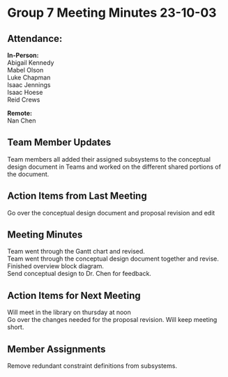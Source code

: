 # Group 7 Meeting Minutes 23-10-03

## Attendance:

**In-Person:** \
Abigail Kennedy \
Mabel Olson \
Luke Chapman \
Isaac Jennings \
Isaac Hoese \
Reid Crews

**Remote:**\
Nan Chen


## Team Member Updates

Team members all added their assigned subsystems to the conceptual design document in Teams and worked on the different shared portions of the document.

## Action Items from Last Meeting

Go over the conceptual design document and proposal revision and edit

## Meeting Minutes

Team went through the Gantt chart and revised.\
Team went through the conceptual design document together and revise.\
Finished overview block diagram.\
Send conceptual design to Dr. Chen for feedback.

## Action Items for Next Meeting

Will meet in the library on thursday at noon\
Go over the changes needed for the proposal revision. Will keep meeting short.

## Member Assignments

Remove redundant constraint definitions from subsystems.